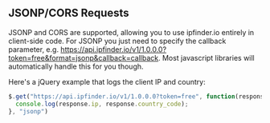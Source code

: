 ## JSONP/CORS Requests

JSONP and CORS are supported, allowing you to use ipfinder.io entirely in client-side code. For JSONP you just need to specify the callback parameter, e.g. https://api.ipfinder.io/v1/1.0.0.0?token=free&format=jsonp&callback=callback. Most javascript libraries will automatically handle this for you though.

Here's a jQuery example that logs the client IP and country:

```javascript
$.get("https://api.ipfinder.io/v1/1.0.0.0?token=free", function(response) {
  console.log(response.ip, response.country_code);
}, "jsonp")
```
